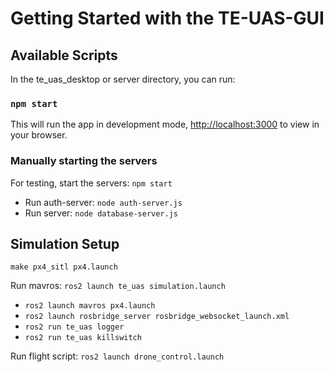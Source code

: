 # Getting Started with the TE-UAS-GUI


## Available Scripts

In the te_uas_desktop or server directory, you can run:

### `npm start`

This will run the app in development mode, [http://localhost:3000](http://localhost:3000) to view  in your browser.

### Manually starting the servers
For testing, start the servers: `npm start`
* Run auth-server: `node auth-server.js`
* Run server: `node database-server.js`

## Simulation Setup
`make px4_sitl px4.launch`

Run mavros: `ros2 launch te_uas simulation.launch` 
* `ros2 launch mavros px4.launch`
* `ros2 launch rosbridge_server rosbridge_websocket_launch.xml`
* `ros2 run te_uas logger`
* `ros2 run te_uas killswitch`

Run flight script: `ros2 launch drone_control.launch`
